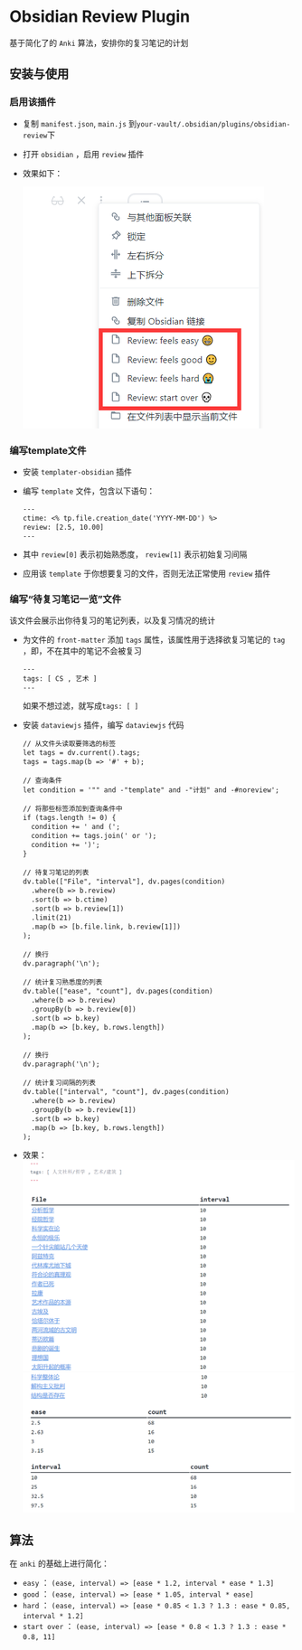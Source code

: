 # Obsidian Review Plugin

基于简化了的 `Anki` 算法，安排你的复习笔记的计划

## 安装与使用

### 启用该插件

- 复制 `manifest.json`, `main.js` 到`your-vault/.obsidian/plugins/obsidian-review`下

- 打开 `obsidian` ，启用 `review` 插件

- 效果如下：

  ![image-20220224104626126](assets/image-20220224104626126.png)

### 编写template文件

- 安装 `templater-obsidian` 插件

- 编写 `template` 文件，包含以下语句：
  ```
  ---
  ctime: <% tp.file.creation_date('YYYY-MM-DD') %>
  review: [2.5, 10.00]
  ---
  ```
  
- 其中 `review[0]` 表示初始熟悉度， `review[1]` 表示初始复习间隔

- 应用该 `template` 于你想要复习的文件，否则无法正常使用 `review` 插件

### 编写“待复习笔记一览”文件

该文件会展示出你待复习的笔记列表，以及复习情况的统计

- 为文件的 `front-matter` 添加 `tags` 属性，该属性用于选择欲复习笔记的 `tag` ，即，不在其中的笔记不会被复习
  ```
  ---
  tags: [ CS , 艺术 ]
  ---
  ```

  如果不想过滤，就写成`tags: [ ]`

- 安装 `dataviewjs` 插件，编写 `dataviewjs` 代码
  ```
  // 从文件头读取要筛选的标签
  let tags = dv.current().tags;
  tags = tags.map(b => '#' + b);
  
  // 查询条件
  let condition = '"" and -"template" and -"计划" and -#noreview';
  
  // 将那些标签添加到查询条件中
  if (tags.length != 0) {
    condition += ' and (';
    condition += tags.join(' or ');
    condition += ')';
  }
  
  // 待复习笔记的列表
  dv.table(["File", "interval"], dv.pages(condition)
    .where(b => b.review)
    .sort(b => b.ctime)
    .sort(b => b.review[1])
    .limit(21)
    .map(b => [b.file.link, b.review[1]])
  );
  
  // 换行
  dv.paragraph('\n');
  
  // 统计复习熟悉度的列表
  dv.table(["ease", "count"], dv.pages(condition)
    .where(b => b.review)
    .groupBy(b => b.review[0])
    .sort(b => b.key)
    .map(b => [b.key, b.rows.length])
  );
  
  // 换行
  dv.paragraph('\n');
  
  // 统计复习间隔的列表
  dv.table(["interval", "count"], dv.pages(condition)
    .where(b => b.review)
    .groupBy(b => b.review[1])
    .sort(b => b.key)
    .map(b => [b.key, b.rows.length])
  );
  ```
  
- 效果：
  ![image-20220224105735335](assets/image-20220224105735335.png)
  ![image-20220224105803573](assets/image-20220224105803573.png)

## 算法

在 `anki` 的基础上进行简化：

-  `easy` ： `(ease, interval) => [ease * 1.2, interval * ease * 1.3]` 
-  `good` ： `(ease, interval) => [ease * 1.05, interval * ease]` 
-  `hard` ： `(ease, interval) => [ease * 0.85 < 1.3 ? 1.3 : ease * 0.85, interval * 1.2]` 
-  `start over` ： `(ease, interval) => [ease * 0.8 < 1.3 ? 1.3 : ease * 0.8, 11]` 

